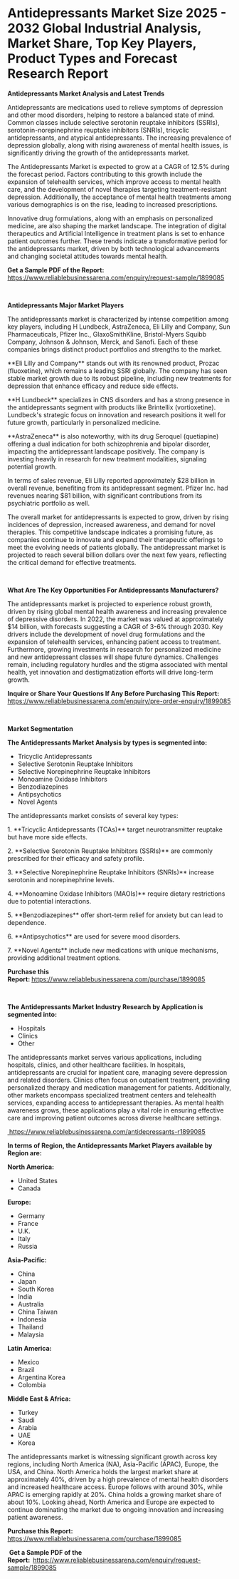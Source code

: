 <p><h1>Antidepressants Market Size 2025 - 2032 Global Industrial Analysis, Market Share, Top Key Players, Product Types and Forecast Research Report</h1></p><p><strong>Antidepressants Market Analysis and Latest Trends</strong></p>
<p><p>Antidepressants are medications used to relieve symptoms of depression and other mood disorders, helping to restore a balanced state of mind. Common classes include selective serotonin reuptake inhibitors (SSRIs), serotonin-norepinephrine reuptake inhibitors (SNRIs), tricyclic antidepressants, and atypical antidepressants. The increasing prevalence of depression globally, along with rising awareness of mental health issues, is significantly driving the growth of the antidepressants market.</p><p>The Antidepressants Market is expected to grow at a CAGR of 12.5% during the forecast period. Factors contributing to this growth include the expansion of telehealth services, which improve access to mental health care, and the development of novel therapies targeting treatment-resistant depression. Additionally, the acceptance of mental health treatments among various demographics is on the rise, leading to increased prescriptions. </p><p>Innovative drug formulations, along with an emphasis on personalized medicine, are also shaping the market landscape. The integration of digital therapeutics and Artificial Intelligence in treatment plans is set to enhance patient outcomes further. These trends indicate a transformative period for the antidepressants market, driven by both technological advancements and changing societal attitudes towards mental health.</p></p>
<p><strong>Get a Sample PDF of the Report:&nbsp;</strong> <a href="https://www.reliablebusinessarena.com/enquiry/request-sample/1899085?utm_campaign=2720&utm_medium=2&utm_source=Github&utm_content=ia&utm_term=19042025&utm_id=antidepressants">https://www.reliablebusinessarena.com/enquiry/request-sample/1899085</a></p>
<p>&nbsp;</p>
<p><strong>Antidepressants Major Market Players</strong></p>
<p><p>The antidepressants market is characterized by intense competition among key players, including H Lundbeck, AstraZeneca, Eli Lilly and Company, Sun Pharmaceuticals, Pfizer Inc., GlaxoSmithKline, Bristol-Myers Squibb Company, Johnson & Johnson, Merck, and Sanofi. Each of these companies brings distinct product portfolios and strengths to the market.</p><p>**Eli Lilly and Company** stands out with its renowned product, Prozac (fluoxetine), which remains a leading SSRI globally. The company has seen stable market growth due to its robust pipeline, including new treatments for depression that enhance efficacy and reduce side effects.</p><p>**H Lundbeck** specializes in CNS disorders and has a strong presence in the antidepressants segment with products like Brintellix (vortioxetine). Lundbeck's strategic focus on innovation and research positions it well for future growth, particularly in personalized medicine.</p><p>**AstraZeneca** is also noteworthy, with its drug Seroquel (quetiapine) offering a dual indication for both schizophrenia and bipolar disorder, impacting the antidepressant landscape positively. The company is investing heavily in research for new treatment modalities, signaling potential growth.</p><p>In terms of sales revenue, Eli Lilly reported approximately $28 billion in overall revenue, benefiting from its antidepressant segment. Pfizer Inc. had revenues nearing $81 billion, with significant contributions from its psychiatric portfolio as well.</p><p>The overall market for antidepressants is expected to grow, driven by rising incidences of depression, increased awareness, and demand for novel therapies. This competitive landscape indicates a promising future, as companies continue to innovate and expand their therapeutic offerings to meet the evolving needs of patients globally. The antidepressant market is projected to reach several billion dollars over the next few years, reflecting the critical demand for effective treatments.</p></p>
<p>&nbsp;</p>
<p><strong>What Are The Key Opportunities For Antidepressants Manufacturers?</strong></p>
<p><p>The antidepressants market is projected to experience robust growth, driven by rising global mental health awareness and increasing prevalence of depressive disorders. In 2022, the market was valued at approximately $14 billion, with forecasts suggesting a CAGR of 3-6% through 2030. Key drivers include the development of novel drug formulations and the expansion of telehealth services, enhancing patient access to treatment. Furthermore, growing investments in research for personalized medicine and new antidepressant classes will shape future dynamics. Challenges remain, including regulatory hurdles and the stigma associated with mental health, yet innovation and destigmatization efforts will drive long-term growth.</p></p>
<p><strong>Inquire or Share Your Questions If Any Before Purchasing This Report:</strong> <a href="https://www.reliablebusinessarena.com/enquiry/pre-order-enquiry/1899085?utm_campaign=2720&utm_medium=2&utm_source=Github&utm_content=ia&utm_term=19042025&utm_id=antidepressants">https://www.reliablebusinessarena.com/enquiry/pre-order-enquiry/1899085</a></p>
<p>&nbsp;</p>
<p><strong>Market Segmentation</strong></p>
<p><strong>The Antidepressants Market Analysis by types is segmented into:</strong></p>
<p><ul><li>Tricyclic Antidepressants</li><li>Selective Serotonin Reuptake Inhibitors</li><li>Selective Norepinephrine Reuptake Inhibitors</li><li>Monoamine Oxidase Inhibitors</li><li>Benzodiazepines</li><li>Antipsychotics</li><li>Novel Agents</li></ul></p>
<p><p>The antidepressants market consists of several key types: </p><p>1. **Tricyclic Antidepressants (TCAs)** target neurotransmitter reuptake but have more side effects.</p><p>2. **Selective Serotonin Reuptake Inhibitors (SSRIs)** are commonly prescribed for their efficacy and safety profile.</p><p>3. **Selective Norepinephrine Reuptake Inhibitors (SNRIs)** increase serotonin and norepinephrine levels.</p><p>4. **Monoamine Oxidase Inhibitors (MAOIs)** require dietary restrictions due to potential interactions.</p><p>5. **Benzodiazepines** offer short-term relief for anxiety but can lead to dependence.</p><p>6. **Antipsychotics** are used for severe mood disorders.</p><p>7. **Novel Agents** include new medications with unique mechanisms, providing additional treatment options.</p></p>
<p><strong>Purchase this Report:&nbsp;</strong><a href="https://www.reliablebusinessarena.com/purchase/1899085?utm_campaign=2720&utm_medium=2&utm_source=Github&utm_content=ia&utm_term=19042025&utm_id=antidepressants">https://www.reliablebusinessarena.com/purchase/1899085</a></p>
<p>&nbsp;</p>
<p><strong>The Antidepressants Market Industry Research by Application is segmented into:</strong></p>
<p><ul><li>Hospitals</li><li>Clinics</li><li>Other</li></ul></p>
<p><p>The antidepressants market serves various applications, including hospitals, clinics, and other healthcare facilities. In hospitals, antidepressants are crucial for inpatient care, managing severe depression and related disorders. Clinics often focus on outpatient treatment, providing personalized therapy and medication management for patients. Additionally, other markets encompass specialized treatment centers and telehealth services, expanding access to antidepressant therapies. As mental health awareness grows, these applications play a vital role in ensuring effective care and improving patient outcomes across diverse healthcare settings.</p></p>
<p><a href="https://www.reliablebusinessarena.com/antidepressants-r1899085?utm_campaign=2720&utm_medium=2&utm_source=Github&utm_content=ia&utm_term=19042025&utm_id=antidepressants">&nbsp;https://www.reliablebusinessarena.com/antidepressants-r1899085</a></p>
<p><strong>In terms of Region, the Antidepressants Market Players available by Region are:</strong></p>
<p>
    <p> <strong> North America: </strong>
        <ul>
            <li>United States</li>
            <li>Canada</li>
        </ul>
        </p> 
    <p> <strong> Europe: </strong>
        <ul>
            <li>Germany</li>
            <li>France</li>
            <li>U.K.</li>
            <li>Italy</li>
            <li>Russia</li>
        </ul>
        </p> 
    <p> <strong> Asia-Pacific: </strong>
        <ul>
            <li>China</li>
            <li>Japan</li>
            <li>South Korea</li>
            <li>India</li>
            <li>Australia</li>
            <li>China Taiwan</li>
            <li>Indonesia</li>
            <li>Thailand</li>
            <li>Malaysia</li>
        </ul>
        </p> 
    <p> <strong> Latin America: </strong>
        <ul>
            <li>Mexico</li>
            <li>Brazil</li>
            <li>Argentina Korea</li>
            <li>Colombia</li>
        </ul>
        </p> 
    <p> <strong> Middle East & Africa: </strong>
        <ul>
            <li>Turkey</li>
            <li>Saudi</li>
            <li>Arabia</li>
            <li>UAE</li>
            <li>Korea</li>
        </ul>
    </p>
    </p>
<p><p>The antidepressants market is witnessing significant growth across key regions, including North America (NA), Asia-Pacific (APAC), Europe, the USA, and China. North America holds the largest market share at approximately 40%, driven by a high prevalence of mental health disorders and increased healthcare access. Europe follows with around 30%, while APAC is emerging rapidly at 20%. China holds a growing market share of about 10%. Looking ahead, North America and Europe are expected to continue dominating the market due to ongoing innovation and increasing patient awareness.</p></p>
<p><strong>Purchase this Report: </strong><a href="https://www.reliablebusinessarena.com/purchase/1899085?utm_campaign=2720&utm_medium=2&utm_source=Github&utm_content=ia&utm_term=19042025&utm_id=antidepressants">https://www.reliablebusinessarena.com/purchase/1899085</a></p>
<p>&nbsp;<strong>Get a Sample PDF of the Report:&nbsp;&nbsp;</strong><a href="https://www.reliablebusinessarena.com/enquiry/request-sample/1899085?utm_campaign=2720&utm_medium=2&utm_source=Github&utm_content=ia&utm_term=19042025&utm_id=antidepressants">https://www.reliablebusinessarena.com/enquiry/request-sample/1899085</a></p>
<p><strong></strong></p>
<p><p></p><p></p><p></p></p>